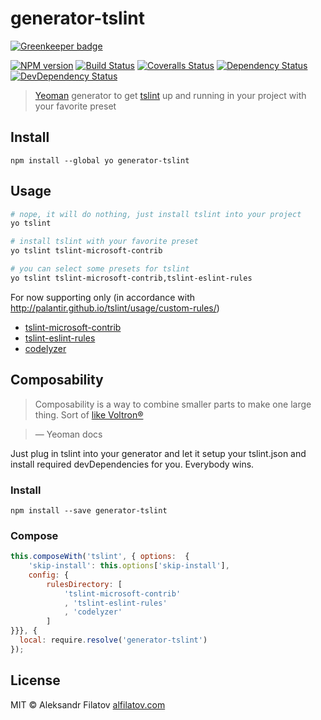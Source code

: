 # generator-tslint

[![Greenkeeper badge](https://badges.greenkeeper.io/greybax/generator-tslint.svg)](https://greenkeeper.io/)

[![NPM version][npm-image]][npm-url]
[![Build Status][travis-image]][travis-url]
[![Coveralls Status][coveralls-image]][coveralls-url]
[![Dependency Status][depstat-image]][depstat-url]
[![DevDependency Status][depstat-dev-image]][depstat-dev-url]

> [Yeoman](http:\\yeoman.io) generator to get [tslint](https://palantir.github.io/tslint/) up and running in your project with your favorite preset

## Install

    npm install --global yo generator-tslint

## Usage

```bash
# nope, it will do nothing, just install tslint into your project
yo tslint

# install tslint with your favorite preset
yo tslint tslint-microsoft-contrib

# you can select some presets for tslint
yo tslint tslint-microsoft-contrib,tslint-eslint-rules

```

For now supporting only (in accordance with http://palantir.github.io/tslint/usage/custom-rules/)

* [tslint-microsoft-contrib](https://github.com/Microsoft/tslint-microsoft-contrib)
* [tslint-eslint-rules](https://github.com/buzinas/tslint-eslint-rules)
* [codelyzer](https://github.com/mgechev/codelyzer)

## Composability

> Composability is a way to combine smaller parts to make one large thing. Sort of [like Voltron®](http://25.media.tumblr.com/tumblr_m1zllfCJV21r8gq9go11_250.gif)

> — Yeoman docs

Just plug in tslint into your generator and let it setup your tslint.json and install required devDependencies for you. Everybody wins.

### Install

    npm install --save generator-tslint

### Compose

```js
this.composeWith('tslint', { options:  {
    'skip-install': this.options['skip-install'],
    config: {
        rulesDirectory: [
            'tslint-microsoft-contrib'
            , 'tslint-eslint-rules'
            , 'codelyzer'
        ]
}}}, {
  local: require.resolve('generator-tslint')
});
```

## License

MIT © Aleksandr Filatov [alfilatov.com](http://alfilatov.com)

[npm-url]: https://npmjs.org/package/generator-tslint
[npm-image]: https://img.shields.io/npm/v/generator-tslint.svg?style=flat-square

[travis-url]: https://travis-ci.org/greybax/generator-tslint
[travis-image]: https://img.shields.io/travis/greybax/generator-tslint/master.svg?style=flat-square

[coveralls-url]: https://coveralls.io/r/greybax/generator-tslint
[coveralls-image]: https://img.shields.io/coveralls/greybax/generator-tslint/master.svg?style=flat-square

[depstat-url]: https://david-dm.org/greybax/generator-tslint
[depstat-image]: https://david-dm.org/greybax/generator-tslint.svg?style=flat-square

[depstat-dev-url]: https://david-dm.org/greybax/generator-tslint#info=devDependencies
[depstat-dev-image]: https://david-dm.org/greybax/generator-tslint/dev-status.svg?style=flat-square